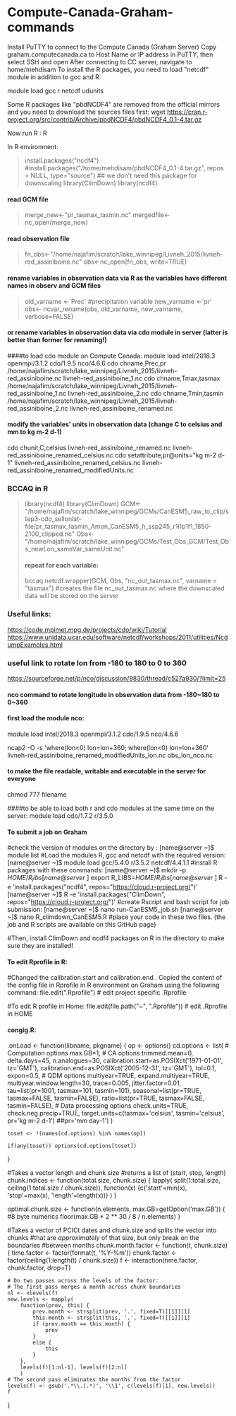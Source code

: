 # Compute-Canada-Graham-commands

Install PuTTY to connect to the Compute Canada (Graham Server)
Copy graham.computecanada.ca to Host Name or IP address in PuTTY, then select SSH and open 
After connecting to CC server, navigate to home/mehdisam
To install the R packages, you need to load "netcdf" module in addition to gcc and R:

module load gcc r netcdf udunits

Some R packages like "pbdNCDF4" are removed from the official mirrors and you need to download the sources files first:
wget https://cran.r-project.org/src/contrib/Archive/pbdNCDF4/pbdNCDF4_0.1-4.tar.gz

Now run R : 
R

In R environment:
> install.packages("ncdf4")
> #install.packages("/home/mehdisam/pbdNCDF4_0.1-4.tar.gz", repos = NULL, type="source") ## we don't need this package for downscaling
> library(ClimDown)
> library(ncdf4) 
#### read GCM file
> merge_new<-"pr_tasmax_tasmin.nc"
> mergedfile<-nc_open(merge_new)
#### read observation file
> fn_obs<-"/home/najafim/scratch/lake_winnipeg/Livneh_2015/livneh-red_assiniboine.nc"
> obs<-nc_open(fn_obs, write=TRUE)
#### rename variables in observation data via R as the variables have different names in observ and GCM files
> old_varname <-'Prec' #precipitation variable
> new_varname <-'pr'
> obs<- ncvar_rename(obs, old_varname, new_varname, verbose=FALSE)
#### or rename variables in observation data via cdo module in server (latter is better than former for renaming!)
####to load cdo module on Compute Canada:
module load intel/2018.3 openmpi/3.1.2 cdo/1.9.5 nco/4.6.6 
cdo chname,Prec,pr /home/najafim/scratch/lake_winnipeg/Livneh_2015/livneh-red_assiniboine.nc  livneh-red_assiniboine_1.nc
cdo chname,Tmax,tasmax /home/najafim/scratch/lake_winnipeg/Livneh_2015/livneh-red_assiniboine_1.nc  livneh-red_assiniboine_2.nc
cdo chname,Tmin,tasmin /home/najafim/scratch/lake_winnipeg/Livneh_2015/livneh-red_assiniboine_2.nc  livneh-red_assiniboine_renamed.nc

#### modify the variables' units in observation data (change C to celsius and mm to kg m-2 d-1)
cdo chunit,C,celsius livneh-red_assiniboine_renamed.nc  livneh-red_assiniboine_renamed_celsius.nc
cdo setattribute,pr@units="kg m-2 d-1" livneh-red_assiniboine_renamed_celsius.nc  livneh-red_assiniboine_renamed_modifiedUnits.nc

### BCCAQ in R 
> library(ncdf4)
> library(ClimDown)
> GCM<-"/home/najafim/scratch/lake_winnipeg/GCMs/CanESM5_raw_to_clip/step3-cdo_sellonlat-file/pr_tasmax_tasmin_Amon_CanESM5_h_ssp245_r1i1p1f1_1850-2100_clipped.nc"
> Obs<-"/home/najafim/scratch/lake_winnipeg/GCMs/Test_Obs_GCM/Test_Obs_newLon_sameVar_sameUnit.nc"
>#### repeat for each variable:
> bccaq.netcdf.wrapper(GCM, Obs, "nc_out_tasmax.nc", varname = "tasmax") #creates the file nc_out_tasmax.nc where the downscaled data will be stored on the server


### Useful links:
https://code.mpimet.mpg.de/projects/cdo/wiki/Tutorial
https://www.unidata.ucar.edu/software/netcdf/workshops/2011/utilities/NcdumpExamples.html


### useful link to rotate lon from -180 to 180 to 0 to 360
https://sourceforge.net/p/nco/discussion/9830/thread/c527a930/?limit=25

#### nco command to rotate longitude in observation data from -180~180 to 0~360
#### first load the module nco:
module load intel/2018.3 openmpi/3.1.2 cdo/1.9.5 nco/4.6.6

ncap2 -O -s 'where(lon<0) lon=lon+360; where(lon<0) lon=lon+360' livneh-red_assiniboine_renamed_modifiedUnits_lon.nc obs_lon_nco.nc

#### to make the file readable, writable and executable in the server for everyone 
chmod 777 filename

####to be able to load both r and cdo modules at the same time on the server:
module load cdo/1.7.2  r/3.5.0


#### To submit a job on Graham
#check the version of modules on the directory by :
[name@server ~]$ module list
#Load the modules R, gcc and netcdf with the required version:
[name@server ~]$ module load gcc/5.4.0  r/3.5.2  netcdf/4.4.1.1
#install R packages with these commands: 
[name@server ~]$ mkdir -p $HOME/R_libs
[name@server ~]$ export R_LIBS=$HOME/R_libs
[name@server ~]$ R -e 'install.packages("ncdf4", repos="https://cloud.r-project.org/")'
[name@server ~]$ R -e 'install.packages("ClimDown", repos="https://cloud.r-project.org/")'
#create Rscript and bash script for job submission:
[name@server ~]$ nano run-CanESM5_job.sh
[name@server ~]$ nano R_climdown_CanESM5.R
#place your code in these two files. (the job and R scripts are available on this GitHub page)

#Then, install ClimDown and ncdf4 packages on R in the directory to make sure they are installed!

#### To edit Rprofile in R:
#Changed the calibration.start and calibration.end . Copied the content of the config file in Rprofile in R environment on Graham using the following command:
file.edit(".Rprofile")         # edit project specific .Rprofile

#To edit R profile in Home:
file.edit(file.path("~", ".Rprofile")) # edit .Rprofile in HOME

#### congig.R:
.onLoad <- function(libname, pkgname) {
    op <- options()
    cd.options <- list(
        # Computation options
        max.GB=1,
        # CA options
        trimmed.mean=0,
        delta.days=45,
        n.analogues=30,
        calibration.start=as.POSIXct('1971-01-01', tz='GMT'),
        calibration.end=as.POSIXct('2005-12-31', tz='GMT'),
        tol=0.1,
        expon=0.5,
        # QDM options
        multiyear=TRUE,
        expand.multiyear=TRUE,
        multiyear.window.length=30,
        trace=0.005,
        jitter.factor=0.01,
        tau=list(pr=1001, tasmax=101, tasmin=101),
        seasonal=list(pr=TRUE, tasmax=FALSE, tasmin=FALSE),
        ratio=list(pr=TRUE, tasmax=FALSE, tasmin=FALSE),
        # Data processing options
        check.units=TRUE,
        check.neg.precip=TRUE,
        target.units=c(tasmax='celsius', tasmin='celsius', pr='kg m-2 d-1') ##pr='mm day-1')
    )

    toset <- !(names(cd.options) %in% names(op))

    if(any(toset)) options(cd.options[toset])
}


#Takes a vector length and chunk size
#returns a list of (start, stop, length)
chunk.indices <- function(total.size, chunk.size) {
  lapply(
    split(1:total.size, ceiling(1:total.size / chunk.size)),
    function(x) {c('start'=min(x), 'stop'=max(x), 'length'=length(x))}
    )
}

optimal.chunk.size <- function(n.elements, max.GB=getOption('max.GB')) {
  #8 byte numerics
  floor(max.GB * 2 ** 30 / 8 / n.elements)
}

#Takes a vector of PCICt dates and chunk.size and splits the vector into chunks
#that are *approximately* of that size, but only break on the boundaries
#between months
chunk.month.factor <- function(t, chunk.size) {
    time.factor <- factor(format(t, '%Y-%m'))
    chunk.factor <- factor(ceiling(1:length(t) / chunk.size))
    f <- interaction(time.factor, chunk.factor, drop=T)

    # Do two passes across the levels of the factor:
    # The first pass merges a month across chunk boundaries
    nl <- nlevels(f)
    new.levels <- mapply(
        function(prev, this) {
            prev.month <- strsplit(prev, '.', fixed=T)[[1]][1]
            this.month <- strsplit(this, '.', fixed=T)[[1]][1]
            if (prev.month == this.month) {
                prev
            }
            else {
                this
            }
        },
        levels(f)[1:nl-1], levels(f)[2:nl]
        )
    # The second pass eliminates the months from the factor
    levels(f) <- gsub('.*\\.(.*)', '\\1', c(levels(f)[1], new.levels))
    f
}
